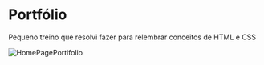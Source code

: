 # Portfólio
 Pequeno treino que resolvi fazer para relembrar conceitos de HTML e CSS
 
 ![HomePagePortifolio](https://user-images.githubusercontent.com/103968839/215268204-6cfb15ef-7655-4d6a-b4c2-f290ea2c2d08.png)


